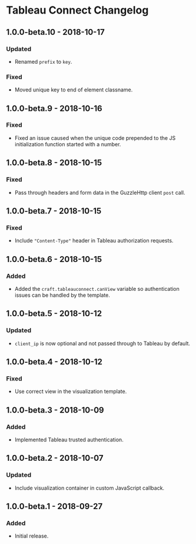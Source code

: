 # Tableau Connect Changelog

## 1.0.0-beta.10 - 2018-10-17

### Updated

- Renamed `prefix` to `key`.

### Fixed

- Moved unique key to end of element classname.

## 1.0.0-beta.9 - 2018-10-16

### Fixed

- Fixed an issue caused when the unique code prepended to the JS initialization function started with a number.

## 1.0.0-beta.8 - 2018-10-15

### Fixed

- Pass through headers and form data in the GuzzleHttp client `post` call.

## 1.0.0-beta.7 - 2018-10-15

### Fixed

- Include `"Content-Type"` header in Tableau authorization requests.

## 1.0.0-beta.6 - 2018-10-15

### Added

- Added the `craft.tableauconnect.canView` variable so authentication issues can be handled by the template.

## 1.0.0-beta.5 - 2018-10-12

### Updated

- `client_ip` is now optional and not passed through to Tableau by default.

## 1.0.0-beta.4 - 2018-10-12

### Fixed

- Use correct view in the visualization template.

## 1.0.0-beta.3 - 2018-10-09

### Added

- Implemented Tableau trusted authentication.

## 1.0.0-beta.2 - 2018-10-07

### Updated

- Include visualization container in custom JavaScript callback.

## 1.0.0-beta.1 - 2018-09-27

### Added

- Initial release.
